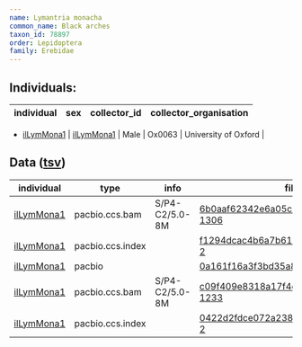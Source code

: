 ```yaml
---
name: Lymantria monacha
common_name: Black arches
taxon_id: 78897
order: Lepidoptera
family: Erebidae
---
```


## Individuals:

| individual | sex | collector_id | collector_organisation |
| ---------- | --- | ------------ | ---------------------- |
  * [ilLymMona1](ilLymMona1.md)
| [ilLymMona1](ilLymMona1.md) | Male | Ox0063 | University of Oxford |

## Data ([tsv](Lymantria_monacha_data.tsv))

| individual | type | info | file |
| ---------- | ---- | ---- | ---- |
| [ilLymMona1](ilLymMona1.md) | pacbio.ccs.bam | S/P4-C2/5.0-8M | [6b0aaf62342e6a05c11a53b668ec3642-1306](https://darwin.cog.sanger.ac.uk/insects/Lymantria_monacha/ilLymMona1/genomic_data/pacbio/m64016_191018_132202.bc1015_BAK8B_OA--bc1015_BAK8B_OA.ccs.bam) |
| [ilLymMona1](ilLymMona1.md) | pacbio.ccs.index |  | [f1294dcac4b6a7b614c390d83fd690c7-2](https://darwin.cog.sanger.ac.uk/insects/Lymantria_monacha/ilLymMona1/genomic_data/pacbio/m64016_191018_132202.bc1015_BAK8B_OA--bc1015_BAK8B_OA.ccs.bam.pbi) |
| [ilLymMona1](ilLymMona1.md) | pacbio |  | [0a161f16a3f3bd35a868be702f60b2bf](https://darwin.cog.sanger.ac.uk/insects/Lymantria_monacha/ilLymMona1/genomic_data/pacbio/m64016_191018_132202.bc1015_BAK8B_OA--bc1015_BAK8B_OA.ccs.stats) |
| [ilLymMona1](ilLymMona1.md) | pacbio.ccs.bam | S/P4-C2/5.0-8M | [c09f409e8318a17f4cfa7fcbe11b71a0-1233](https://darwin.cog.sanger.ac.uk/insects/Lymantria_monacha/ilLymMona1/genomic_data/pacbio/m64089_191227_002621.ccs.bam) |
| [ilLymMona1](ilLymMona1.md) | pacbio.ccs.index |  | [0422d2fdce072a238c866957eb15de41-2](https://darwin.cog.sanger.ac.uk/insects/Lymantria_monacha/ilLymMona1/genomic_data/pacbio/m64089_191227_002621.ccs.bam.pbi) |
